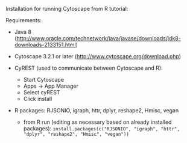  Installation for running Cytoscape from R tutorial:
 
 Requirements:
 
- Java 8 (http://www.oracle.com/technetwork/java/javase/downloads/jdk8-downloads-2133151.html)
- Cytoscape 3.2.1 or later (http://www.cytoscape.org/download.php)
- CyREST (used to communicate between Cytoscape and R): 
    - Start Cytoscape
    - Apps → App Manager
    - Select cyREST
    - Click install
  
- R packages: RJSONIO, igraph, httr, dplyr, reshape2, Hmisc, vegan
    - from R run (editing as necessary based on already installed packages): ```install.packages(c("RJSONIO", "igraph", "httr", "dplyr", "reshape2", "Hmisc", "vegan"))```